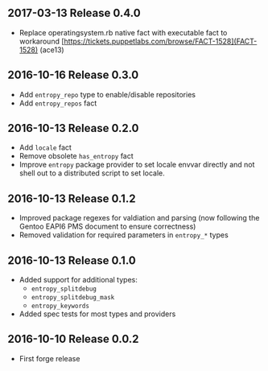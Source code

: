 ## 2017-03-13 Release 0.4.0

- Replace operatingsystem.rb native fact with executable fact to workaround
  [https://tickets.puppetlabs.com/browse/FACT-1528](FACT-1528) (ace13)

## 2016-10-16 Release 0.3.0

- Add `entropy_repo` type to enable/disable repositories
- Add `entropy_repos` fact

## 2016-10-13 Release 0.2.0

- Add `locale` fact
- Remove obsolete `has_entropy` fact
- Improve `entropy` package provider to set locale envvar directly
  and not shell out to a distributed script to set locale.

## 2016-10-13 Release 0.1.2

- Improved package regexes for valdiation and parsing
  (now following the Gentoo EAPI6 PMS document to ensure correctness)
- Removed validation for required parameters in `entropy_*` types

## 2016-10-13 Release 0.1.0

- Added support for additional types:
  - `entropy_splitdebug`
  - `entropy_splitdebug_mask`
  - `entropy_keywords`
- Added spec tests for most types and providers

## 2016-10-10 Release 0.0.2

- First forge release

